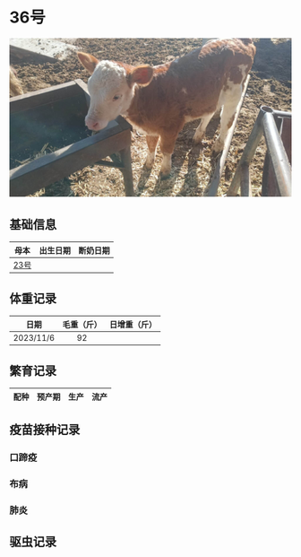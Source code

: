 # 36号

![36号](/images/simmental/third/36.jpg)

## 基础信息

| 母本 |出生日期|断奶日期|
|:----:|:-----:|:-----:|
|[23号](../fourth/23.md)|||

## 体重记录

| 日期           |    毛重（斤）  |日增重（斤）|
| ------------- | :-----------: | :-----------: |
|   2023/11/6   |       92      ||

## 繁育记录

|配种|预产期|生产|流产|
|:------:|:------:|:------:|:------:|

## 疫苗接种记录

### 口蹄疫

### 布病

### 肺炎

## 驱虫记录
